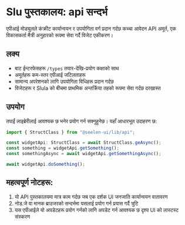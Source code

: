 # **Slu पुस्तकालय: api सन्दर्भ**

एपीआई मोड्युलले कंक्रीट कार्यान्वयन र उपयोगिता वर्ग प्रदान गर्दछ कच्चा आवेदन API अमूर्त, एक
विकासकर्ता मैत्री अनुहारको रूपमा सेवा गर्दै विजेट एकीकरण।

## **लक्य**

- बाट ईन्टरफेसहरू `/types` तयार-देखि-प्रयोग कक्षाको साथ
- अमूर्तहरू कम-स्तर एपीआई जटिलताहरू
- सामान्य अपरेशनको लागि उपयोगिता विधिहरू प्रदान गर्दछ
- विजेटहरू र Slula को बीचमा प्राथमिक अन्तर्क्रिया तहको रूपमा सेवा गर्दछ दरखास्त

## **उपयोग**

तपाईं लाइब्रेरीलाई आवश्यक छ भनेर प्रयोग गर्न सक्नुहुनेछ। यहाँ आधारभूत उदाहरण छ:

```ts
import { StructClass } from "@seelen-ui/lib/api";

const widgetApi: StructClass = await StructClass.geAsync();
const something = widgetApi.getSomething();
const somethingAsync = await widgetApi.getSomethingAsync();

await widgetApi.doSomething();
```

## **महत्वपूर्ण नोटहरू:**

1. यो API पुस्तकालयमा मात्र काम गर्दछ जब एक दर्शक UI जनजाति कार्यान्वयन वातावरण
2. नोड.जे वा मानक ब्राउजरको सन्दर्भमा यसलाई प्रयोग गर्न प्रयास गर्दै त्रुटि
3. यस एपीआईले यो अपडेटहरू प्रयोग गर्नको लागि अपडेट गर्न आवश्यक छ दृश्य UI को लास्टस्ट संस्करण
